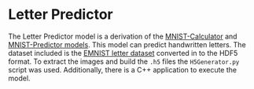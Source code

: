 # Letter Predictor
The Letter Predictor model is a derivation of the [MNIST-Calculator](https://git.rwth-aachen.de/monticore/EmbeddedMontiArc/applications/mnistcalculator) and [MNIST-Predictor models](https://git.rwth-aachen.de/monticore/EmbeddedMontiArc/applications/mnistpredictor). 
This model can predict handwritten letters.
The dataset included is the [EMNIST letter dataset](https://www.nist.gov/itl/products-and-services/emnist-dataset) converted in to the HDF5 format.
To extract the images and build the `.h5` files the `H5Generator.py` script was used.
Additionally, there is a C++ application to execute the model.
